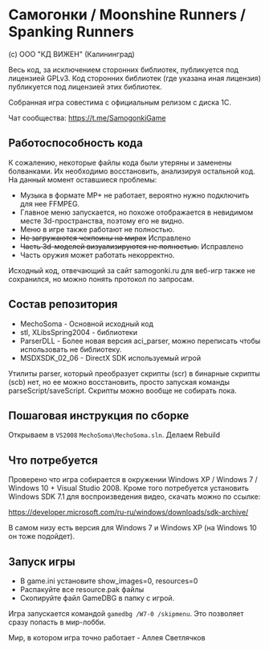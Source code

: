 # Самогонки / Moonshine Runners / Spanking Runners

(с) ООО "КД ВИЖЕН" (Калининград)

Весь код, за исключением сторонних библиотек, публикуется под лицензией GPLv3. Код сторонних библиотек (где указана иная лицензия) публикуется под лицензией этих библиотек.

Собранная игра совестима с официальным релизом с диска 1С.

Чат сообщества: https://t.me/SamogonkiGame

## Работоспособность кода

К сожалению, некоторые файлы кода были утеряны и заменены болванками. Их необходимо восстановить, анализируя остальной код. На данный момент оставшиеся проблемы:

* Музыка в формате MP+ не работает, вероятно нужно подключить для нее FFMPEG.
* Главное меню запускается, но похоже отображается в невидимом месте 3d-пространства, поэтому его не видно.
* Меню в игре также работают не полностью.
* ~~Не загружаются чекпоины на мирах~~ Исправлено
* ~~Часть 3d-моделей визуализируются не полностью.~~ Исправлено
* Часть оружия может работать некорректно.

Исходный код, отвечающий за сайт samogonki.ru для веб-игр также не сохранился, но можно понять протокол по запросам.

## Состав репозитория

* MechoSoma - Основной исходный код
* stl, XLibsSpring2004 - библиотеки
* ParserDLL - Более новая версия aci_parser, можно переписать чтобы использовать не библиотеку.
* MSDXSDK_02_06 - DirectX SDK используемый игрой

Утилиты parser, который преобразует скрипты (scr) в бинарные скрипты (scb) нет, но ее можно восстановить, просто запуская команды parseScript/saveScript. Скрипты можно вообще не собирать пока.

## Пошаговая инструкция по сборке

Открываем в `VS2008` `MechoSoma\MechoSoma.sln`. Делаем Rebuild

## Что потребуется

Проверено что игра собирается в окружении Windows XP / Windows 7 / Windows 10 + Visual Studio 2008. Кроме того потребуется
установить Windows SDK 7.1 для воспроизведения видео, скачать можно по ссылке:

https://developer.microsoft.com/ru-ru/windows/downloads/sdk-archive/

В самом низу есть версия для Windows 7 и Windows XP (на Windows 10 он тоже подойдет).

## Запуск игры
* В game.ini установите show_images=0, resources=0
* Распакуйте все resource.pak файлы
* Скопируйте файл GameDBG в папку с игрой.

Игра запускается командой `gamedbg /W7-0 /skipmenu`. Это позволяет сразу попасть в мир-лобби.

Мир, в котором игра точно работает - Аллея Светлячков
